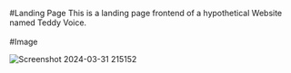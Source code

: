 #Landing Page
This is a landing page frontend of a hypothetical Website named Teddy Voice.
<br>
<br>
#Image <br>

![Screenshot 2024-03-31 215152](https://github.com/SHRISTI-125/Teddy_Voice/assets/136554443/67abfc8d-00a4-4a3e-aef9-c2d23641f26f)
